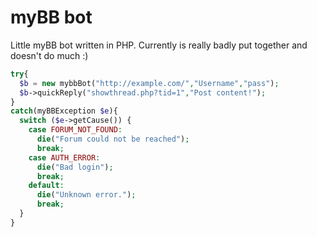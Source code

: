 myBB bot
================

Little myBB bot written in PHP. Currently is really badly put together and doesn't do much :)

```php
try{
  $b = new mybbBot("http://example.com/","Username","pass");
  $b->quickReply("showthread.php?tid=1","Post content!");
}
catch(myBBException $e){
  switch ($e->getCause()) {
    case FORUM_NOT_FOUND:
      die("Forum could not be reached");
      break;
    case AUTH_ERROR:
      die("Bad login");
      break;
    default:
      die("Unknown error.");
      break;
  }
}
```
